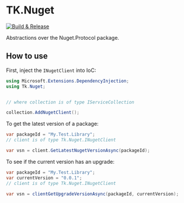 # TK.Nuget

[![Build & Release](https://github.com/tonycknight/TK.Nuget/actions/workflows/build.yml/badge.svg)](https://github.com/tonycknight/TK.Nuget/actions/workflows/build.yml)

Abstractions over the Nuget.Protocol package.

## How to use

First, inject the `INugetClient` into IoC: 

```csharp
using Microsoft.Extensions.DependencyInjection;
using Tk.Nuget;


// where collection is of type IServiceCollection

collection.AddNugetClient();

```

To get the latest version of a package:

```csharp
var packageId = "My.Test.Library";
// client is of type Tk.Nuget.INugetClient

var vsn = client.GetLatestNugetVersionAsync(packageId);
```

To see if the current version has an upgrade:

```csharp
var packageId = "My.Test.Library";
var currentVersion = "0.0.1";
// client is of type Tk.Nuget.INugetClient

var vsn = clientGetUpgradeVersionAsync(packageId, currentVersion);
```